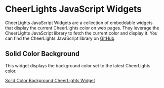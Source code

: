 # CheerLights JavaScript Widgets
CheerLights JavaScript Widgets are a collection of embeddable widgets that display the current CheerLights color on web pages. They leverage the CheerLights JavaScript library to fetch the current color and display it. You can find the CheerLights JavaScript library on [GitHub](https://github.com/cheerlights/cheerlights-javascript).

## Solid Color Background
This widget displays the background color set to the latest CheerLights color.

[Solid Color Background CheerLights Widget](https://widgets.cheerlights.com/solid-color-background.html)
